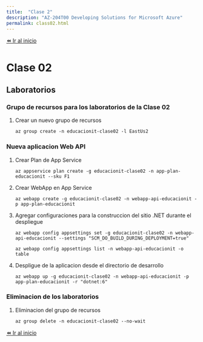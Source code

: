 ```yaml
---
title:  "Clase 2"
description: "AZ-204T00 Developing Solutions for Microsoft Azure"
permalink: class02.html
---
```


[⏪ Ir al inicio](index.md)

# Clase 02

## Laboratorios

### Grupo de recursos para los laboratorios de la Clase 02

1. Crear un nuevo grupo de recursos
    ```pwsh
    az group create -n educacionit-clase02 -l EastUs2
    ```

### Nueva aplicacion Web API

1. Crear Plan de App Service
    ```pwsh
    az appservice plan create -g educacionit-clase02 -n app-plan-educacionit --sku F1
    ```
1. Crear WebApp en App Service
    ```pwsh
    az webapp create -g educacionit-clase02 -n webapp-api-educacionit -p app-plan-educacionit
    ```
1. Agregar configuraciones para la construccion del sitio .NET durante el despliegue
    ```pwsh
    az webapp config appsettings set -g educacionit-clase02 -n webapp-api-educacionit --settings "SCM_DO_BUILD_DURING_DEPLOYMENT=true"

    az webapp config appsettings list -n webapp-api-educacionit -o table
    ```
1. Despligue de la aplicacion desde el directorio de desarrollo
    ```pwsh
    az webapp up -g educacionit-clase02 -n webapp-api-educacionit -p app-plan-educacionit -r "dotnet:6"
    ```

### Eliminacion de los laboratorios

1. Eliminacion del grupo de recursos
    ```pwsh
    az group delete -n educacionit-clase02 --no-wait
    ```

[⏪ Ir al inicio](index.md)